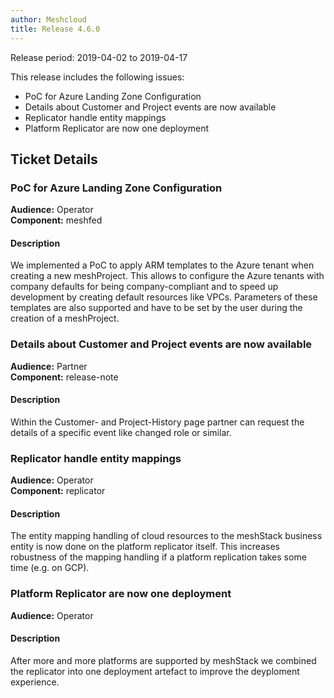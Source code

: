 ```yaml
---
author: Meshcloud
title: Release 4.6.0
---
```


Release period: 2019-04-02 to 2019-04-17

This release includes the following issues:
* PoC for Azure Landing Zone Configuration
* Details about Customer and Project events are now available
* Replicator handle entity mappings
* Platform Replicator are now one deployment
<!--truncate-->

## Ticket Details
### PoC for Azure Landing Zone Configuration
**Audience:** Operator<br>**Component:** meshfed


#### Description
We implemented a PoC to apply ARM templates to the Azure tenant when creating a new meshProject. This allows
to configure the Azure tenants with company defaults for being company-compliant and to speed up development
by creating default resources like VPCs. Parameters of these templates are also supported and have to be set
by the user during the creation of a meshProject.

### Details about Customer and Project events are now available
**Audience:** Partner<br>**Component:** release-note


#### Description
Within the Customer- and Project-History page partner can request the details of a specific event like changed role or similar.

### Replicator handle entity mappings
**Audience:** Operator<br>**Component:** replicator


#### Description
The entity mapping handling of cloud resources to the meshStack business entity is now done on the platform replicator itself.
This increases robustness of the mapping handling if a platform replication takes some time (e.g. on GCP).

### Platform Replicator are now one deployment
**Audience:** Operator<br>

#### Description
After more and more platforms are supported by meshStack we combined the replicator into one deployment artefact
to improve the deyploment experience.

